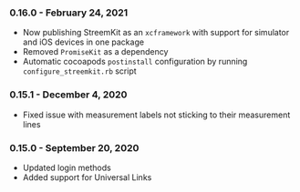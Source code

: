 
### 0.16.0 - February 24, 2021

* Now publishing StreemKit as an `xcframework` with support for simulator and iOS devices in one package
* Removed `PromiseKit` as a dependency
* Automatic cocoapods `postinstall` configuration by running `configure_streemkit.rb` script

### 0.15.1 - December 4, 2020

* Fixed issue with measurement labels not sticking to their measurement lines

### 0.15.0 - September 20, 2020

* Updated login methods
* Added support for Universal Links
